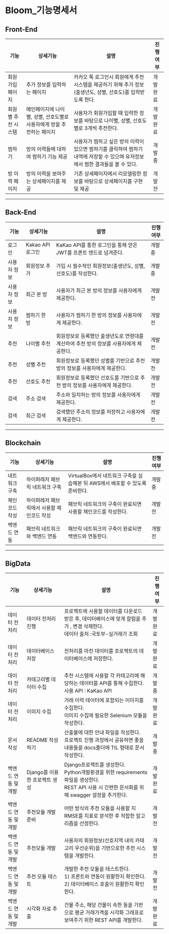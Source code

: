 ﻿# Bloom_기능명세서

## Front-End

| 기능               | 상세기능                                                     | 설명                                                         | 진행여부 |
| ------------------ | ------------------------------------------------------------ | ------------------------------------------------------------ | -------- |
| 회원가입 페이지    | 추가 정보를 입력하는 페이지                                  | 카카오 톡 로그인시 회원에게 추천시스템을 제공하기 위해 추가 정보(출생년도, 성별, 선호도)를 입력받도록 한다. | 개발완료 |
| 회원별 추천 시스템 | 메인페이지에 나이별, 성별, 선호도별로 사용자에게 방을 추천하는 페이지 | 사용자가 회원가입할 때 입력한 정보를 바탕으로 나이별, 성별, 선호도별로 3개씩 추천한다. | 개발완료 |
| 찜하기             | 방의 이력들에 대하여 찜하기 기능 제공                        | 사용자가 찜하고 싶은 방의 이력이 있으면 찜하기를 클릭하여 찜하기 내역에 저장할 수 있으며 유저정보에서 찜한 결과들을 볼 수 있다. | 개발중   |
| 방 이력 페이지     | 방의 이력을 보여주는 상세페이지를 제공                       | 기존 상세페이지에서 리모델링한 정보를 바탕으로 상세페이지를 구현 및 제공 | 개발전   |

-----

## Back-End

| 기능        | 상세기능         | 설명                                                         | 진행여부 |
| ----------- | ---------------- | ------------------------------------------------------------ | -------- |
| 로그인      | Kakao API 로그인 | KaKao API를 통한 로그인을 통해 얻은 JWT를 프론트 엔드로 넘겨준다. | 개발중   |
| 사용자 정보 | 회원정보 추가    | 가입 시 필수적인 회원정보(출생년도, 성별, 선호도)를 작성한다. | 개발중   |
| 사용자 정보 | 최근 본 방       | 사용자가 최근 본 방의 정보를 사용자에게 제공한다.            | 개발전   |
| 사용자 정보 | 찜하기 한 방     | 사용자가 찜하기 한 방의 정보를 사용자에게 제공한다.          | 개발전   |
| 추천        | 나이별 추천      | 회원정보로 등록했던 출생년도로 연령대를 계산하여 추천 방의 정보를 사용자에게 제공한다. | 개발전   |
| 추천        | 성별 추천        | 회원정보로 등록했던 성별를 기반으로 추천 방의 정보를 사용자에게 제공한다. | 개발전   |
| 추천        | 선호도 추천      | 회원정보로 등록했던 선호도를 기반으로 추천 방의 정보를 사용자에게 제공한다. | 개발전   |
| 검색        | 주소 검색        | 주소와 일치하는 방의 정보를 사용자에게 제공한다.             | 개발전   |
| 검색        | 최근 검색        | 검색했던 주소의 정보를 저장하고 사용자에게 제공한다.         | 개발전   |

-----

## Blockchain

| 기능          | 상세기능                                   | 설명                                                         | 진행여부 |
| ------------- | ------------------------------------------ | ------------------------------------------------------------ | -------- |
| 네트워크 구축 | 하이퍼레저 패브릭 네트워크 구축            | VirtualBox에서 네트워크 구축을 실습해본 뒤 AWS에서 배포할 수 있도록 준비한다. | 개발중   |
| 체인코드 작성 | 하이퍼레저 패브릭에서 사용할 체인코드 작성 | 패브릭 네트워크의 구축이 완료되면 사용할 체인코드를 작성한다. | 개발전   |
| 백엔드 연동   | 패브릭 네트워크와 백엔드 연동              | 패브릭 네트워크의 구축이 완료되면 백엔드와 연동한다.         | 개발전   |

------

## BigData

| 기능                | 상세기능                      | 설명                                                         | 진행여부  |
| ------------------- | ----------------------------- | ------------------------------------------------------------ | --------- |
| 데이터 전처리       | 데이터 전처리 진행            | 프로젝트에 사용할 데이터를 다운로드 받은 후, 데이터베이스에 맞게 칼럼을 추가 , 변경 삭제한다.<br />데이터 출처 :국토부-실거래가 조회 | 개발 완료 |
| 데이터 전처리       | 데이터베이스 저장             | 전처리를 마친 데이터를 프로젝트의 데이터베이스에 저장한다.   | 개발완료  |
| 데이터 전처리       | 카테고리별 데이터 수집        | 추천 시스템에 사용할 각 카테고리에 해당하는 데이터를 API를 통해 수집한다.<br />사용 API : KaKao API | 개발중    |
| 데이터 전처리       | 이미지 수집                   | 거래 이력 데이터에 포함되는 이미지를 수집한다.<br />이미지 수집에 필요한 Selenium 모듈을 작성한다. | 개발완료    |
| 문서 작성           | README 작성하기               | 산출물에 대한 안내 파일을 작성한다.<br />프로젝트 진행 과정에서 공유하면 좋을 내용들을 docs폴더에 TIL 형태로 문서 작성한다. | 개발중    |
| 백엔드 연동 및 개발 | Django를 이용한 프로젝트 생성 | Django프로젝트를 생성한다.<br />Python개발환경을 위한 requirements파일을 생성한다.<br />REST API 사용 시 간편한 문서화를 위해 swagger 설정을 추가한다. | 개발완료  |
| 백엔드 연동 및 개발 | 추천모듈 개발 준비            | 어떤 방식의 추천 모듈을 사용할 지 RMSE를 지표로 분석한 후 적합한 알고리즘을 선정한다. | 개발전    |
| 백엔드 연동 및 개발 | 추천모듈 개발                 | 사용자의 회원정보(선호지역 내의 카테고리 우선순위)을 기반으로한 추천 시스템을 개발한다. | 개발전    |
| 백엔드 연동 및 개발 | 추천 모듈 테스트              | 개발한 추천 모듈을 테스트한다.<br />1) 프론트와 연동이 원활한지 확인한다.<br />2) 데이터베이스 호출이 원활한지 확인한다. | 개발전    |
| 백엔드 연동 및 개발 | 시각화 자료 추출              | 건물 주소, 해당 건물이 속한 동을 기반으로 평균 거래가격을 시각화 그래프로 보여주기 위한 REST API를 개발한다. | 개발완료    |
